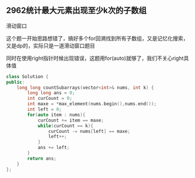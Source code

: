 ## 2962统计最大元素出现至少k次的子数组

滑动窗口

这个题一开始思路想错了，搞好多个for回溯找到所有子数组，又是记忆化搜索，又是dp的，实际只是一道滑动窗口题目

同时在使用right指针时候出现错误，这题用for(auto)就够了，我们不关心right具体值

```CPP
class Solution {
public:
    long long countSubarrays(vector<int>& nums, int k) {
        long long ans = 0;
        int curCount = 0;
        int maxe = *max_element(nums.begin(),nums.end());
        int left = 0;
        for(auto item : nums){
            curCount += item == maxe;
            while(curCount == k){
                curCount -= nums[left] == maxe;
                left++;
            }
            ans += left;
        }
        return ans;
    }
};

```